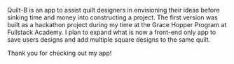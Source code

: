 Quilt-B is an app to assist quilt designers in envisioning their ideas before
sinking time and money into constructing a project. The first version was built
as a hackathon project during my time at the Grace Hopper Program at Fullstack
Academy. I plan to expand what is now a front-end only app to save users
designs and add multiple square designs to the same quilt.

Thank you for checking out my app!
